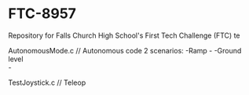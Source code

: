 FTC-8957
========

Repository for Falls Church High School's First Tech Challenge (FTC) te


AutonomousMode.c // Autonomous code
2 scenarios:
-Ramp
	-
-Ground level	
	-

TestJoystick.c // Teleop